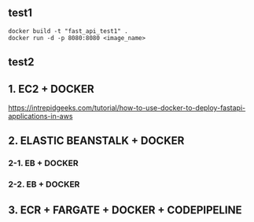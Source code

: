 ## test1
```
docker build -t "fast_api_test1" .
docker run -d -p 8080:8080 <image_name>
```

## test2


## 1. EC2 + DOCKER
https://intrepidgeeks.com/tutorial/how-to-use-docker-to-deploy-fastapi-applications-in-aws

## 2. ELASTIC BEANSTALK + DOCKER

  ### 2-1. EB + DOCKER
  ### 2-2. EB + DOCKER

## 3. ECR + FARGATE + DOCKER + CODEPIPELINE

